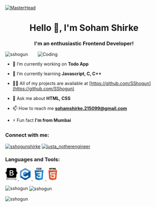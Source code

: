 [![MasterHead](https://mir-s3-cdn-cf.behance.net/project_modules/1400/6c0f9b95746151.5e9ecde69599e.gif)](https://rishavchanda.io)
<h1 align="center">Hello 👋, I'm Soham Shirke</h1>
<h3 align="center">I'm an enthusiastic Frontend Developer!</h3>
<img align="right" alt="Coding" width="400" src="https://i.pinimg.com/originals/e4/26/70/e426702edf874b181aced1e2fa5c6cde.gif">

<p align="left"> <img src="https://komarev.com/ghpvc/?username=sshogun&label=Profile%20views&color=0e75b6&style=flat" alt="sshogun" /> </p>

- 🔭 I’m currently working on **Todo App**

- 🌱 I’m currently learning **Javascript, C, C++**

- 👨‍💻 All of my projects are available at [https://github.com/SShogun](https://github.com/SShogun)

- 💬 Ask me about **HTML, CSS**

- 📫 How to reach me **sohamshirke.215099@gmail.com**

- ⚡ Fun fact **I'm from Mumbai**

<h3 align="left">Connect with me:</h3>
<p align="left">
<a href="https://linkedin.com/in/sshogunshirke" target="blank"><img align="center" src="https://raw.githubusercontent.com/rahuldkjain/github-profile-readme-generator/master/src/images/icons/Social/linked-in-alt.svg" alt="sshogunshirke" height="30" width="40" /></a>
<a href="https://instagram.com/justa_notherengineer" target="blank"><img align="center" src="https://raw.githubusercontent.com/rahuldkjain/github-profile-readme-generator/master/src/images/icons/Social/instagram.svg" alt="justa_notherengineer" height="30" width="40" /></a>
</p>

<h3 align="left">Languages and Tools:</h3>
<p align="left"> <a href="https://getbootstrap.com" target="_blank" rel="noreferrer"> <img src="https://raw.githubusercontent.com/devicons/devicon/master/icons/bootstrap/bootstrap-plain-wordmark.svg" alt="bootstrap" width="40" height="40"/> </a> <a href="https://www.cprogramming.com/" target="_blank" rel="noreferrer"> <img src="https://raw.githubusercontent.com/devicons/devicon/master/icons/c/c-original.svg" alt="c" width="40" height="40"/> </a> <a href="https://www.w3schools.com/css/" target="_blank" rel="noreferrer"> <img src="https://raw.githubusercontent.com/devicons/devicon/master/icons/css3/css3-original-wordmark.svg" alt="css3" width="40" height="40"/> </a> <a href="https://www.w3.org/html/" target="_blank" rel="noreferrer"> <img src="https://raw.githubusercontent.com/devicons/devicon/master/icons/html5/html5-original-wordmark.svg" alt="html5" width="40" height="40"/> </a> </p>

<p><img align="left" src="https://github-readme-stats.vercel.app/api/top-langs?username=sshogun&show_icons=true&locale=en&layout=compact" alt="sshogun" /></p>

<p>&nbsp;<img align="center" src="https://github-readme-stats.vercel.app/api?username=sshogun&show_icons=true&locale=en" alt="sshogun" /></p>

<p><img align="center" src="https://github-readme-streak-stats.herokuapp.com/?user=sshogun&" alt="sshogun" /></p>
